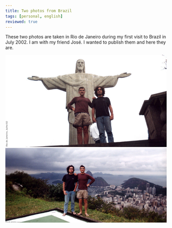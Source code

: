```yaml
---
title: Two photos from Brazil
tags: [personal, english]
reviewed: true
---
```

These two photos are taken in Rio de Janeiro during my first visit to Brazil in July 2002. I am with my friend José. I wanted to publish them and here they are.  

![Rio de Janeiro](/img/rio1.jpg)   
![Rio de Janeiro](/img/rio2.jpg) 
